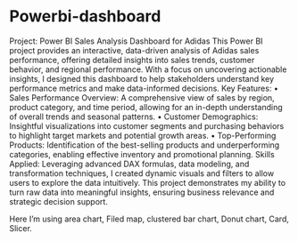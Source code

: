 # Powerbi-dashboard
Project: Power BI Sales Analysis Dashboard for Adidas
This Power BI project provides an interactive, data-driven analysis of Adidas sales performance, offering detailed insights into sales trends, customer behavior, and regional performance. With a focus on uncovering actionable insights, I designed this dashboard to help stakeholders understand key performance metrics and make data-informed decisions.
Key Features:
•	Sales Performance Overview: A comprehensive view of sales by region, product category, and time period, allowing for an in-depth understanding of overall trends and seasonal patterns.
•	Customer Demographics: Insightful visualizations into customer segments and purchasing behaviors to highlight target markets and potential growth areas.
•	Top-Performing Products: Identification of the best-selling products and underperforming categories, enabling effective inventory and promotional planning.
Skills Applied: Leveraging advanced DAX formulas, data modeling, and transformation techniques, I created dynamic visuals and filters to allow users to explore the data intuitively. This project demonstrates my ability to turn raw data into meaningful insights, ensuring business relevance and strategic decision support.

Here I’m using area chart, Filed map, clustered bar chart, Donut chart, Card, Slicer.
